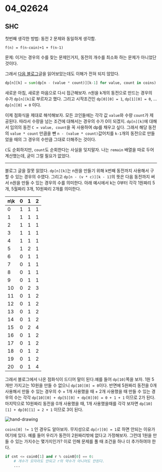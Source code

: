 # 04_Q2624

## SHC

첫번째 생각한 방법: 동전 2 문제와 동일하게 생각함.

```
f(n) = f(n-coin)+1 + f(n-1)
```

문제: 이거는 경우의 수를 찾는 문제인거지, 동전의 개수를 최소화 하는 문제가 아니었단 것이다.

그래서 [다음 블로그](https://mygumi.tistory.com/254)글을 읽어보았는데도 이해가 전혀 되지 않았다.

```python
dp[n][k] = sum(dp[n - (value * count)][k-1] for value, count in coins) # where coins = list[tuple[int, int]]
```

새로운 아침, 새로운 마음으로 다시 접근해보자. n원을 k개의 동전으로 만드는 경우의 수가 `dp[n][k]`로 부르자고 했다. 그리고 시작조건인 `dp[0][0] = 1`, `dp[1][0] = 0`, ... `dp[n][0] = 0` 이다.

이제 점화식을 제대로 해석해보자. 모든 코인들에는 각각 값 `value`와 수량 `count`가 제공된다. 따라서 수량을 넘는 조건에 대해서는 경우의 수가 0이 되겠지. `dp[n][k]`에 대해서 임의의 동전 `C = value, count`을 꼭 사용하여 dp를 채우고 싶다. 그래서 해당 동전의 `value * count` 만큼을 뺀 `n - (value * count)`값어치를 `k-1`개의 동전으로 만들었을 때의 그 경우의 수만큼 그대로 더해주는 것이다.

`C`도 순회하지만, `count`도 순회한다는 사실을 잊지말자. 나는 `remain` 배열을 따로 두어 계산했는데, 굳이 그럴 필요가 없었다.

---

블로그 글을 잘못 읽었다. `dp[n][k]`는 n원을 만들기 위해 k번째 동전까지 사용해서 구할 수 있는 경우의 수였다. 그리고 `dp[n - (v * c)][k - 1]`의 뜻은 다음 동전까지 써서 n원을 만들 수 있는 경우의 수를 의미한다. 아래 예시에서 k는 0부터 각각 1원짜리 5개, 5월짜리 3개, 10원짜리 2개를 의미한다.

|n\k|0|1|2|
|-|-|-|-|
|0|1|1|1|
|1|1|1|1|
|2|1|1|1|
|3|1|1|1|
|4|1|1|1|
|5|1|2|1|
|6|0|1|1|
|7|0|1|1|
|8|0|1|1|
|9|0|1|1|
|10|0|2|3|
|11|0|1|2|
|12|0|1|2|
|13|0|1|2|
|14|0|1|2|
|15|0|2|4|
|16|0|1|2|
|17|0|1|2|
|18|0|1|2|
|19|0|1|2|
|20|0|1|4|

그래서 블로그에서 나온 점화식이 드디어 말이 된다.예를 들어 `dp[10]`쪽을 보자. 1원 5개만 가지고는 10원을 만들 수 없으니 `dp[10][0] = 0`이다. 반면에 5원짜리 동전을 0개 사용해서 만들 수 있는 경우의 수 + 1개 사용했을 때 + 2개 사용했을 때 만들 수 있는 경우의 수는 각각 `dp[10][0] + dp[5][0] + dp[0][0] = 0 + 1 + 1` 이므로 2가 된다. 마지막으로 10원짜리 동전을 0개 사용했을 때, 1개 사용했을때를 각각 보자면 `dp[10][1] + dp[0][1] = 2 + 1` 이므로 3이 된다.

![hand-drawing](../media/IMG_2713.jpg)

`coins[0] != 1` 인 경우도 알아보자. 무지성으로 `dp[r][0] = 1`로 하면 안되는 이유가 여기에 있다. 예를 들어 우리가 동전이 2원짜리밖에 없다고 가정해보자. 그런데 1원을 만들 수 있는 가지수는 몇가지인가? 이로 인해 문제를 풀 때 조건을 하나 더 추가하여야 한다.

```python
if cnt <= coin0[1] and r % coin0[0] == 0:
    # 개수가 모자라도 안되고 r의 약수가 아니어도 안된다.
    ...
```